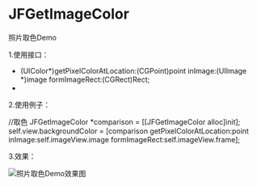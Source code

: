 # JFGetImageColor
照片取色Demo

1.使用接口：

- (UIColor*)getPixelColorAtLocation:(CGPoint)point inImage:(UIImage *)image formImageRect:(CGRect)Rect;
- 
2.使用例子：

//取色
    JFGetImageColor *comparison = [[JFGetImageColor alloc]init];
    self.view.backgroundColor = [comparison getPixelColorAtLocation:point inImage:self.imageView.image formImageRect:self.imageView.frame];
    
3.效果：

![照片取色Demo效果图](/res/img/blog/2015/1/getImageColor/照片取色Demo效果图.gif)

